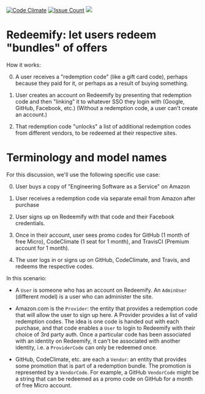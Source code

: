 [![Code Climate](https://codeclimate.com/github/strawberrycanyon/redeemify/badges/gpa.svg)](https://codeclimate.com/github/strawberrycanyon/redeemify)
[![Issue Count](https://codeclimate.com/github/strawberrycanyon/redeemify/badges/issue_count.svg)](https://codeclimate.com/github/strawberrycanyon/redeemify)
<a href="https://travis-ci.org/strawberrycanyon/redeemify"><img src="https://travis-ci.org/strawberrycanyon/redeemify.svg?branch=master"></a>

# Redeemify: let users redeem "bundles" of offers

How it works:

0. A user receives a "redemption code" (like a gift card code), perhaps
because they paid for it, or perhaps as a
result of buying something.  

0. User creates an account on Redeemify by presenting that redemption
code and then 
"linking" it to whatever SSO they login with (Google, GitHub, Facebook,
etc.)  (Without a redemption code, a user can't create an account.)

0. That redemption code "unlocks" a list of additional redemption codes
from different vendors, to be redeemed at their respective sites.

# Terminology and model names

For this discussion, we'll use the following specific use case:

0. User buys a copy of "Engineering Software as a
Service" on Amazon

0. User receives a redemption code via separate email
from Amazon after purchase

0. User signs up on Redeemify with that code and their Facebook
credentials.  

0. Once in their account, user sees promo codes for 
GitHub (1 month of free Micro), CodeClimate (1 seat for 1 month), and
TravisCI (Premium account for 1 month).

0. The user logs in or signs up on GitHub, CodeClimate, and Travis, and
redeems the respective codes.

In this scenario:

* A `User` is someone who has an account on Redeemify. An `AdminUser`
(different model) is a user who can administer the site.

* Amazon.com is the `Provider`: the entity that provides a redemption
code that will allow the user to sign up here.  A Provider provides a
list of valid redemption codes.  The idea is one code is handed out with
each purchase, and that code enables a `User` to login to Redeemify with
their choice of 3rd party auth.  Once a particular code has been
associated with an identity on Redeemify, it can't be associated with
another identity, i.e. a `ProviderCode` can only be redeemed once.

* GitHub, CodeClimate, etc. are each a `Vendor`: an entity that provides
some promotion that is part of a redemption bundle.  The promotion is
represented by a `VendorCode`.  For example, a GitHub `VendorCode` might
be a string that can be redeemed as a promo code on GitHub for a month
of free Micro account.

